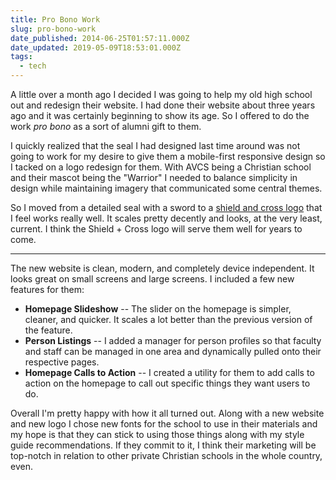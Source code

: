 ```yaml
---
title: Pro Bono Work
slug: pro-bono-work
date_published: 2014-06-25T01:57:11.000Z
date_updated: 2019-05-09T18:53:01.000Z
tags:
  - tech
---
```


A little over a month ago I decided I was going to help my old high school out and redesign their website. I had done their website about three years ago and it was certainly beginning to show its age. So I offered to do the work *pro bono* as a sort of alumni gift to them.

I quickly realized that the seal I had designed last time around was not going to work for my desire to give them a mobile-first responsive design so I tacked on a logo redesign for them. With AVCS being a Christian school and their mascot being the "Warrior" I needed to balance simplicity in design while maintaining imagery that communicated some central themes.

So I moved from a detailed seal with a sword to a [shield and cross logo](http://d.pr/i/sAAI/4rkkU72E) that I feel works really well. It scales pretty decently and looks, at the very least, current. I think the Shield + Cross logo will serve them well for years to come.

---

The new website is clean, modern, and completely device independent. It looks great on small screens and large screens. I included a few new features for them:

- **Homepage Slideshow** -- The slider on the homepage is simpler, cleaner, and quicker. It scales a lot better than the previous version of the feature.
- **Person Listings** -- I added a manager for person profiles so that faculty and staff can be managed in one area and dynamically pulled onto their respective pages.
- **Homepage Calls to Action** -- I created a utility for them to add calls to action on the homepage to call out specific things they want users to do.

Overall I'm pretty happy with how it all turned out. Along with a new website and new logo I chose new fonts for the school to use in their materials and my hope is that they can stick to using those things along with my style guide recommendations. If they commit to it, I think their marketing will be top-notch in relation to other private Christian schools in the whole country, even.
